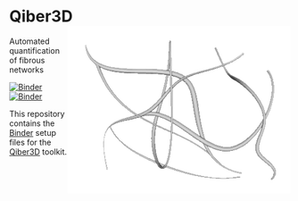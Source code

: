# Qiber3D <img src='https://github.com/theia-dev/Qiber3D/raw/master/docs/img/synthetic_animation_silver.gif' align="right"/>
Automated quantification of fibrous networks

[![Binder](https://img.shields.io/badge/BINDER-Latest-brightgreen?style=for-the-badge)](https://mybinder.org/v2/gh/theia-dev/Qiber3D_jupyter/main?urlpath=git-pull%3Frepo%3Dhttps%253A%252F%252Fgithub.com%252Ftheia-dev%252FQiber3D%26urlpath%3Dtree%252FQiber3D%252Fdocs%252Fjupyter%252Findex.ipynb)
[![Binder](https://img.shields.io/badge/BINDER-Dev-blue?style=for-the-badge)](https://mybinder.org/v2/gh/theia-dev/Qiber3D_jupyter/main?urlpath=git-pull%3Frepo%3Dhttps%253A%252F%252Fgithub.com%252Ftheia-dev%252FQiber3D%26urlpath%3Dtree%252FQiber3D%252Fdocs%252Fjupyter%252Findex.ipynb%26branch%3Ddev)

This repository contains the [Binder](https://mybinder.org) setup files for the [Qiber3D](https://github.com/theia-dev/Qiber3D) toolkit.